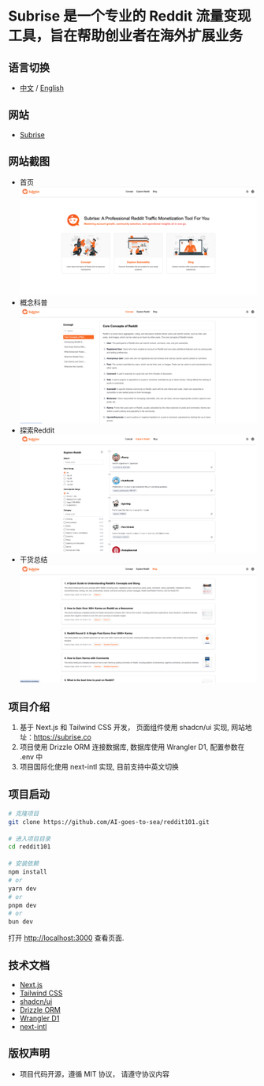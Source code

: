 # Subrise 是一个专业的 Reddit 流量变现工具，旨在帮助创业者在海外扩展业务

## 语言切换
- [中文](./README.zh.md) / [English](./README.md)

## 网站 
- [Subrise](https://subrise.co)

## 网站截图
- 首页
![首页](./docs/home.png)
- 概念科普
![概念科普](./docs/concept.png)
- 探索Reddit
![探索](./docs/reddit.png)
- 干货总结
![干货总结](./docs/blog.png)

## 项目介绍
1. 基于 Next.js 和 Tailwind CSS 开发， 页面组件使用 shadcn/ui 实现, 网站地址：https://subrise.co
2. 项目使用 Drizzle ORM 连接数据库, 数据库使用 Wrangler D1, 配置参数在 .env 中
3. 项目国际化使用 next-intl 实现, 目前支持中英文切换

## 项目启动


```bash
# 克隆项目
git clone https://github.com/AI-goes-to-sea/reddit101.git

# 进入项目目录
cd reddit101

# 安装依赖
npm install
# or
yarn dev
# or
pnpm dev
# or
bun dev
```

打开 [http://localhost:3000](http://localhost:3000) 查看页面.

## 技术文档
- [Next.js](https://nextjs.org/docs)
- [Tailwind CSS](https://tailwindcss.com/docs)
- [shadcn/ui](https://ui.shadcn.com/docs)
- [Drizzle ORM](https://drizzle.dev/docs)
- [Wrangler D1](https://developers.cloudflare.com/d1/wrangler-d1/)
- [next-intl](https://next-intl-docs.vercel.app/docs/introduction)

## 版权声明
- 项目代码开源，遵循 MIT 协议， 请遵守协议内容
